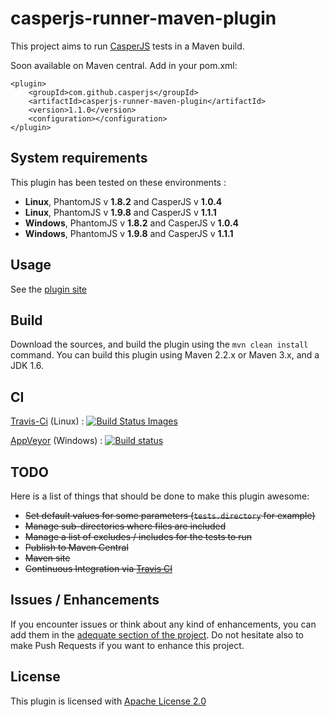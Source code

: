 casperjs-runner-maven-plugin
============================

This project aims to run [CasperJS](http://casperjs.org/) tests in a Maven build.

Soon available on Maven central.
Add in your pom.xml:

```
<plugin>
    <groupId>com.github.casperjs</groupId>
    <artifactId>casperjs-runner-maven-plugin</artifactId>
    <version>1.1.0</version>
    <configuration></configuration>
</plugin>
```

## System requirements

This plugin has been tested on these environments :
- **Linux**, PhantomJS v **1.8.2** and CasperJS v **1.0.4**
- **Linux**, PhantomJS v **1.9.8** and CasperJS v **1.1.1**
- **Windows**, PhantomJS v **1.8.2** and CasperJS v **1.0.4**
- **Windows**, PhantomJS v **1.9.8** and CasperJS v **1.1.1**

## Usage

See the [plugin site](http://casperjs.github.io/casperjs-runner-maven-plugin/)

## Build

Download the sources, and build the plugin using the ```mvn clean install``` command. You can build this plugin using Maven 2.2.x or Maven 3.x, and a JDK 1.6.

## CI
[Travis-Ci](https://travis-ci.org) (Linux) : [![Build Status Images](https://travis-ci.org/casperjs/casperjs-runner-maven-plugin.svg)](https://travis-ci.org/casperjs/casperjs-runner-maven-plugin)

[AppVeyor](https://ci.appveyor.com) (Windows) : [![Build status](https://ci.appveyor.com/api/projects/status/upk40tu5vs2q1abj?svg=true)](https://ci.appveyor.com/project/casperjs/casperjs-runner-maven-plugin)

## TODO

Here is a list of things that should be done to make this plugin awesome:

- ~~Set default values for some parameters (```tests.directory``` for example)~~
- ~~Manage sub-directories where files are included~~
- ~~Manage a list of excludes / includes for the tests to run~~
- ~~Publish to Maven Central~~
- ~~Maven site~~
- ~~Continuous Integration via [Travis CI](https://travis-ci.org/)~~

## Issues / Enhancements

If you encounter issues or think about any kind of enhancements, you can add them in the [adequate section of the project](https://github.com/casperjs/casperjs-runner-maven-plugin/issues). Do not hesitate also to make Push Requests if you want to enhance this project.

## License

This plugin is licensed with [Apache License 2.0](http://www.apache.org/licenses/LICENSE-2.0)
